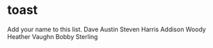 # toast

Add your name to this list. Dave Austin Steven Harris Addison Woody Heather Vaughn Bobby Sterling
